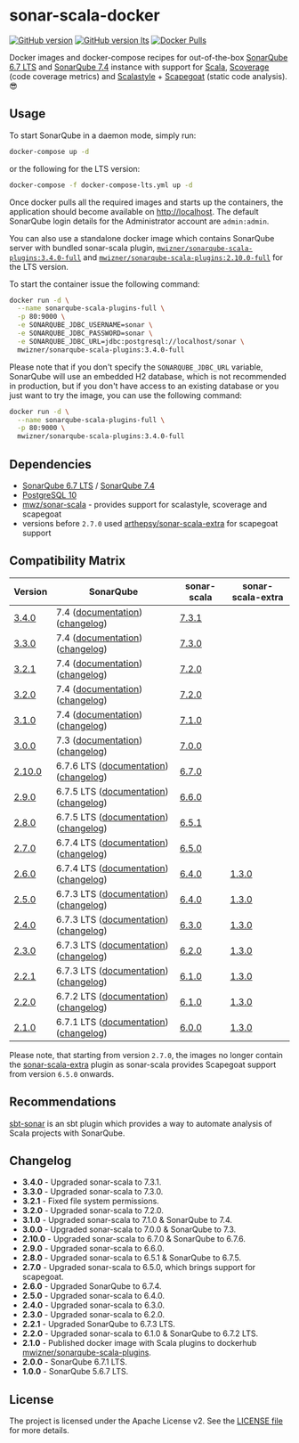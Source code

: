 # sonar-scala-docker
[![GitHub version](https://img.shields.io/badge/release-v3.4.0-blue.svg)](https://github.com/mwz/sonarqube-scala-docker/releases)
[![GitHub version lts](https://img.shields.io/badge/release_(LTS)-v2.10.0-blue.svg)](https://github.com/mwz/sonarqube-scala-docker/releases)
[![Docker Pulls](https://img.shields.io/docker/pulls/mwizner/sonarqube-scala-plugins.svg)](https://hub.docker.com/r/mwizner/sonarqube-scala-plugins)

Docker images and docker-compose recipes for out-of-the-box [SonarQube 6.7 LTS](https://www.sonarqube.org/sonarqube-6-7-lts) and [SonarQube 7.4](https://www.sonarqube.org/sonarqube-7-4) instance with support for [Scala](http://www.scala-lang.org), [Scoverage](https://github.com/scoverage/scalac-scoverage-plugin) (code coverage metrics) and [Scalastyle](http://www.scalastyle.org) + [Scapegoat](https://github.com/sksamuel/scapegoat) (static code analysis). :sunglasses:


## Usage
To start SonarQube in a daemon mode, simply run:

```bash
docker-compose up -d
```
or the following for the LTS version:
```bash
docker-compose -f docker-compose-lts.yml up -d
```

Once docker pulls all the required images and starts up the containers, the application should become available on [http://localhost](http://localhost). The default SonarQube login details for the Administrator account are `admin:admin`.

You can also use a standalone docker image which contains SonarQube server with bundled sonar-scala plugin, [`mwizner/sonarqube-scala-plugins:3.4.0-full`](https://hub.docker.com/r/mwizner/sonarqube-scala-plugins) and [`mwizner/sonarqube-scala-plugins:2.10.0-full`](https://hub.docker.com/r/mwizner/sonarqube-scala-plugins) for the LTS version.

To start the container issue the following command:
```bash
docker run -d \
  --name sonarqube-scala-plugins-full \
  -p 80:9000 \
  -e SONARQUBE_JDBC_USERNAME=sonar \
  -e SONARQUBE_JDBC_PASSWORD=sonar \
  -e SONARQUBE_JDBC_URL=jdbc:postgresql://localhost/sonar \
  mwizner/sonarqube-scala-plugins:3.4.0-full
```
Please note that if you don't specify the `SONARQUBE_JDBC_URL` variable, SonarQube will use an embedded H2 database, which is not recommended in production, but if you don't have access to an existing database or you just want to try the image, you can use the following command:
```bash
docker run -d \
  --name sonarqube-scala-plugins-full \
  -p 80:9000 \
  mwizner/sonarqube-scala-plugins:3.4.0-full
```


## Dependencies
 * [SonarQube 6.7 LTS](https://hub.docker.com/_/sonarqube) / [SonarQube 7.4](https://hub.docker.com/_/sonarqube)
 * [PostgreSQL 10](https://hub.docker.com/_/postgres)
 * [mwz/sonar-scala](https://github.com/mwz/sonar-scala) - provides support for scalastyle, scoverage and scapegoat
 * versions before `2.7.0` used [arthepsy/sonar-scala-extra](https://github.com/arthepsy/sonar-scala-extra) for scapegoat support


## Compatibility Matrix
Version | SonarQube | sonar-scala | sonar-scala-extra
--------|-----------|-------------|------------------
[3.4.0](https://github.com/mwz/sonarqube-scala-docker/releases/tag/3.4.0) | 7.4 ([documentation](https://docs.sonarqube.org/7.4))([changelog](https://jira.sonarsource.com/jira/secure/ReleaseNote.jspa?projectId=10930&version=14549)) | [7.3.1](https://github.com/mwz/sonar-scala/releases/tag/v7.3.1)
[3.3.0](https://github.com/mwz/sonarqube-scala-docker/releases/tag/3.3.0) | 7.4 ([documentation](https://docs.sonarqube.org/7.4))([changelog](https://jira.sonarsource.com/jira/secure/ReleaseNote.jspa?projectId=10930&version=14549)) | [7.3.0](https://github.com/mwz/sonar-scala/releases/tag/v7.3.0)
[3.2.1](https://github.com/mwz/sonarqube-scala-docker/releases/tag/3.2.1) | 7.4 ([documentation](https://docs.sonarqube.org/7.4))([changelog](https://jira.sonarsource.com/jira/secure/ReleaseNote.jspa?projectId=10930&version=14549)) | [7.2.0](https://github.com/mwz/sonar-scala/releases/tag/v7.2.0)
[3.2.0](https://github.com/mwz/sonarqube-scala-docker/releases/tag/3.2.0) | 7.4 ([documentation](https://docs.sonarqube.org/7.4))([changelog](https://jira.sonarsource.com/jira/secure/ReleaseNote.jspa?projectId=10930&version=14549)) | [7.2.0](https://github.com/mwz/sonar-scala/releases/tag/v7.2.0)
[3.1.0](https://github.com/mwz/sonarqube-scala-docker/releases/tag/3.1.0) | 7.4 ([documentation](https://docs.sonarqube.org/7.4))([changelog](https://jira.sonarsource.com/jira/secure/ReleaseNote.jspa?projectId=10930&version=14549)) | [7.1.0](https://github.com/mwz/sonar-scala/releases/tag/v7.1.0)
[3.0.0](https://github.com/mwz/sonarqube-scala-docker/releases/tag/3.0.0) | 7.3 ([documentation](https://docs.sonarqube.org/display/SONARQUBE73/Documentation))([changelog](https://jira.sonarsource.com/jira/secure/ReleaseNote.jspa?projectId=10930&version=14464)) | [7.0.0](https://github.com/mwz/sonar-scala/releases/tag/v7.0.0)
[2.10.0](https://github.com/mwz/sonarqube-scala-docker/releases/tag/2.10.0) | 6.7.6 LTS ([documentation](https://docs.sonarqube.org/display/SONARQUBE67/Documentation))([changelog](https://jira.sonarsource.com/jira/secure/ReleaseNote.jspa?projectId=10930&version=13972)) | [6.7.0](https://github.com/mwz/sonar-scala/releases/tag/v6.7.0)
[2.9.0](https://github.com/mwz/sonarqube-scala-docker/releases/tag/2.9.0) | 6.7.5 LTS ([documentation](https://docs.sonarqube.org/display/SONARQUBE67/Documentation))([changelog](https://jira.sonarsource.com/jira/secure/ReleaseNote.jspa?projectId=10930&version=14467)) | [6.6.0](https://github.com/mwz/sonar-scala/releases/tag/v6.6.0) | 
[2.8.0](https://github.com/mwz/sonarqube-scala-docker/releases/tag/2.8.0) | 6.7.5 LTS ([documentation](https://docs.sonarqube.org/display/SONARQUBE67/Documentation))([changelog](https://jira.sonarsource.com/jira/secure/ReleaseNote.jspa?projectId=10930&version=14467)) | [6.5.1](https://github.com/mwz/sonar-scala/releases/tag/v6.5.1) | 
[2.7.0](https://github.com/mwz/sonarqube-scala-docker/releases/tag/2.7.0) | 6.7.4 LTS ([documentation](https://docs.sonarqube.org/display/SONARQUBE67/Documentation))([changelog](https://jira.sonarsource.com/jira/secure/ReleaseNote.jspa?projectId=10930&version=14377)) | [6.5.0](https://github.com/mwz/sonar-scala/releases/tag/v6.5.0) | 
[2.6.0](https://github.com/mwz/sonarqube-scala-docker/releases/tag/2.6.0) | 6.7.4 LTS ([documentation](https://docs.sonarqube.org/display/SONARQUBE67/Documentation))([changelog](https://jira.sonarsource.com/jira/secure/ReleaseNote.jspa?projectId=10930&version=14377)) | [6.4.0](https://github.com/mwz/sonar-scala/releases/tag/v6.4.0) | [1.3.0](https://github.com/arthepsy/sonar-scala-extra/releases/tag/v1.3.0)
[2.5.0](https://github.com/mwz/sonarqube-scala-docker/releases/tag/2.5.0) | 6.7.3 LTS ([documentation](https://docs.sonarqube.org/display/SONARQUBE67/Documentation))([changelog](https://jira.sonarsource.com/jira/secure/ReleaseNote.jspa?projectId=10930&version=14264)) | [6.4.0](https://github.com/mwz/sonar-scala/releases/tag/v6.4.0) | [1.3.0](https://github.com/arthepsy/sonar-scala-extra/releases/tag/v1.3.0)
[2.4.0](https://github.com/mwz/sonarqube-scala-docker/releases/tag/2.4.0) | 6.7.3 LTS ([documentation](https://docs.sonarqube.org/display/SONARQUBE67/Documentation))([changelog](https://jira.sonarsource.com/jira/secure/ReleaseNote.jspa?projectId=10930&version=14264)) | [6.3.0](https://github.com/mwz/sonar-scala/releases/tag/v6.3.0) | [1.3.0](https://github.com/arthepsy/sonar-scala-extra/releases/tag/v1.3.0)
[2.3.0](https://github.com/mwz/sonarqube-scala-docker/releases/tag/2.3.0) | 6.7.3 LTS ([documentation](https://docs.sonarqube.org/display/SONARQUBE67/Documentation))([changelog](https://jira.sonarsource.com/jira/secure/ReleaseNote.jspa?projectId=10930&version=14264)) | [6.2.0](https://github.com/mwz/sonar-scala/releases/tag/v6.2.0) | [1.3.0](https://github.com/arthepsy/sonar-scala-extra/releases/tag/v1.3.0)
[2.2.1](https://github.com/mwz/sonarqube-scala-docker/releases/tag/2.2.1) | 6.7.3 LTS ([documentation](https://docs.sonarqube.org/display/SONARQUBE67/Documentation))([changelog](https://jira.sonarsource.com/jira/secure/ReleaseNote.jspa?projectId=10930&version=14264)) | [6.1.0](https://github.com/mwz/sonar-scala/releases/tag/v6.1.0) | [1.3.0](https://github.com/arthepsy/sonar-scala-extra/releases/tag/v1.3.0)
[2.2.0](https://github.com/mwz/sonarqube-scala-docker/releases/tag/2.2.0) | 6.7.2 LTS ([documentation](https://docs.sonarqube.org/display/SONARQUBE67/Documentation))([changelog](https://jira.sonarsource.com/jira/secure/ReleaseNote.jspa?projectId=10930&version=14191)) | [6.1.0](https://github.com/mwz/sonar-scala/releases/tag/v6.1.0) | [1.3.0](https://github.com/arthepsy/sonar-scala-extra/releases/tag/v1.3.0)
[2.1.0](https://github.com/mwz/sonarqube-scala-docker/releases/tag/2.1.0) | 6.7.1 LTS ([documentation](https://docs.sonarqube.org/display/SONARQUBE67/Documentation))([changelog](https://jira.sonarsource.com/jira/secure/ReleaseNote.jspa?projectId=10930&version=14137)) | [6.0.0](https://github.com/mwz/sonar-scala/releases/tag/v6.0.0) | [1.3.0](https://github.com/arthepsy/sonar-scala-extra/releases/tag/v1.3.0)


Please note, that starting from version `2.7.0`, the images no longer contain the [sonar-scala-extra](https://github.com/arthepsy/sonar-scala-extra) plugin as sonar-scala provides Scapegoat support from version `6.5.0` onwards.

## Recommendations
[sbt-sonar](https://github.com/mwz/sbt-sonar) is an sbt plugin which provides a way to automate analysis of Scala projects with SonarQube.


## Changelog
- **3.4.0** - Upgraded sonar-scala to 7.3.1.
- **3.3.0** - Upgraded sonar-scala to 7.3.0.
- **3.2.1** - Fixed file system permissions.
- **3.2.0** - Upgraded sonar-scala to 7.2.0.
- **3.1.0** - Upgraded sonar-scala to 7.1.0 & SonarQube to 7.4.
- **3.0.0** - Upgraded sonar-scala to 7.0.0 & SonarQube to 7.3.
- **2.10.0** - Upgraded sonar-scala to 6.7.0 & SonarQube to 6.7.6.
- **2.9.0** - Upgraded sonar-scala to 6.6.0.
- **2.8.0** - Upgraded sonar-scala to 6.5.1 & SonarQube to 6.7.5.
- **2.7.0** - Upgraded sonar-scala to 6.5.0, which brings support for scapegoat.
- **2.6.0** - Upgraded SonarQube to 6.7.4.
- **2.5.0** - Upgraded sonar-scala to 6.4.0.
- **2.4.0** - Upgraded sonar-scala to 6.3.0.
- **2.3.0** - Upgraded sonar-scala to 6.2.0.
- **2.2.1** - Upgraded SonarQube to 6.7.3 LTS.
- **2.2.0** - Upgraded sonar-scala to 6.1.0 & SonarQube to 6.7.2 LTS.
- **2.1.0** - Published docker image with Scala plugins to dockerhub [mwizner/sonarqube-scala-plugins](https://hub.docker.com/r/mwizner/sonarqube-scala-plugins).
- **2.0.0** - SonarQube 6.7.1 LTS.
- **1.0.0** - SonarQube 5.6.7 LTS.


## License
The project is licensed under the Apache License v2. See the [LICENSE file](LICENSE) for more details.
